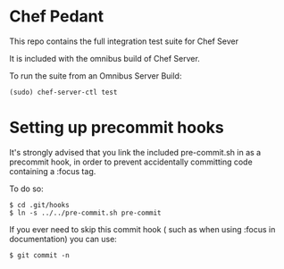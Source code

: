 Chef Pedant
===========

This repo contains the full integration test suite for Chef Sever

It is included with the omnibus build of Chef Server.

To run the suite from an Omnibus Server Build:

    (sudo) chef-server-ctl test

Setting up precommit hooks
==========================

It's strongly advised that you link the included pre-commit.sh in as
a precommit hook, in order to prevent accidentally committing code
containing a :focus tag.

To do so:

    $ cd .git/hooks
    $ ln -s ../../pre-commit.sh pre-commit

If you ever need to skip this commit hook ( such as when using :focus in
documentation) you can use:

    $ git commit -n

